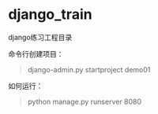 django_train
============

django练习工程目录

命令行创建项目：
>django-admin.py startproject demo01

如何运行：
>python manage.py runserver 8080
